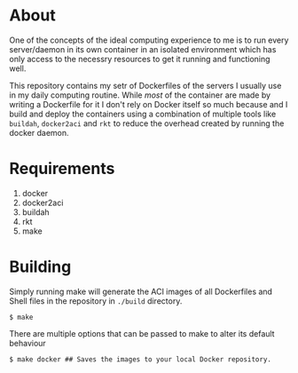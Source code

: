 # About
One of the concepts of the ideal computing experience to me is to run every server/daemon in its own container in an isolated environment which has only access to the necessry resources to get it running and functioning well.


This repository contains my setr of Dockerfiles of the servers I usually use in my daily computing routine. While *most* of the container are made by writing a Dockerfile for it I don't rely on Docker itself so much because and I build and deploy the containers using a combination of multiple tools like `buildah`, `docker2aci` and `rkt` to reduce the overhead created by running the docker daemon.

# Requirements
1. docker
2. docker2aci
3. buildah
4. rkt
5. make

# Building
Simply running make will generate the ACI images of all Dockerfiles and Shell files in the repository in `./build` directory.

`$ make`

There are multiple options that can be passed to make to alter its default behaviour
```
$ make docker ## Saves the images to your local Docker repository.
```